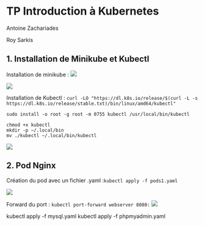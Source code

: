 # TP Introduction à Kubernetes

Antoine Zachariades

Roy Sarkis

## 1. Installation de Minikube et Kubectl
Installation de minikube : 
![](https://i.imgur.com/ZZzzYms.png)

![](https://i.imgur.com/SaRi6yb.png)

Installation de Kubectl :
`curl -LO "https://dl.k8s.io/release/$(curl -L -s https://dl.k8s.io/release/stable.txt)/bin/linux/amd64/kubectl"`

`sudo install -o root -g root -m 0755 kubectl /usr/local/bin/kubectl`
```
chmod +x kubectl
mkdir -p ~/.local/bin
mv ./kubectl ~/.local/bin/kubectl
```
![](https://i.imgur.com/GmEkzy0.png)

## 2. Pod Nginx

Création du pod avec un fichier .yaml :`kubectl apply -f pods1.yaml`

![](https://i.imgur.com/W8hEtNJ.png)


Forward du port : `kubectl port-forward webserver 8080:`
![](https://i.imgur.com/Zwpe7BJ.png)

kubectl apply -f mysql.yaml
kubectl apply -f phpmyadmin.yaml





